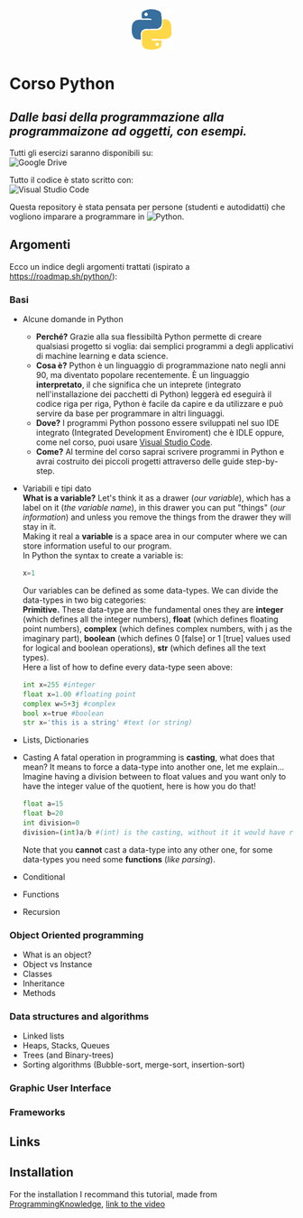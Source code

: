 <p align="center">
	<img src="assets/python.gif" alt="Python Logo" width="75" height="75">  
</p>

# Corso Python  
## _Dalle basi della programmazione alla programmaizone ad oggetti, con esempi._

Tutti gli esercizi saranno disponibili su:  
![Google Drive](https://img.shields.io/badge/Google%20Drive-4285F4?style=for-the-badge&logo=googledrive&logoColor=white)

Tutto il codice è stato scritto con:  
![Visual Studio Code](https://img.shields.io/badge/Visual%20Studio%20Code-0078d7.svg?style=for-the-badge&logo=visual-studio-code&logoColor=white)

Questa repository è stata pensata per persone (studenti e autodidatti) che vogliono imparare a programmare in ![Python](https://img.shields.io/badge/python-3670A0?style=for-the-badge&logo=python&logoColor=ffdd54).

## Argomenti

Ecco un indice degli argomenti trattati (ispirato a <https://roadmap.sh/python/>):

### Basi

- Alcune domande in Python
	- **Perché?** Grazie alla sua flessibiltà Python permette di creare qualsiasi progetto si voglia: dai semplici programmi a degli applicativi di machine learning e data science.
	- **Cosa è?** Python è un linguaggio di programmazione nato negli anni 90, ma diventato popolare recentemente. È un linguaggio **interpretato**, il che significa che un inteprete (integrato nell'installazione dei pacchetti di Python) leggerà ed eseguirà il codice riga per riga, Python è facile da capire e da utilizzare e può servire da base per programmare in altri linguaggi.
	- **Dove?** I programmi Python possono essere sviluppati nel suo IDE integrato (Integrated Development Enviroment) che è IDLE oppure, come nel corso, puoi usare [Visual Studio Code](https://code.visualstudio.com/).
	- **Come?** Al termine del corso saprai scrivere programmi in Python e avrai costruito dei piccoli progetti attraverso delle guide step-by-step.  
- Variabili e tipi dato  
	**What is a variable?** Let's think it as a drawer (_our variable_), which has a label on it (_the variable name_), in this drawer you can put "things" (_our information_) and unless you remove the things from the drawer they will stay in it.  
	Making it real a **variable** is a space area in our computer where we can store information useful to our program.  
	In Python the syntax to create a variable is:

	```python
	x=1
	```

	Our variables can be defined as some data-types. We can divide the data-types in two big categories:  
	**Primitive.** These data-type are the fundamental ones they are **integer** (which defines all the integer numbers), **float** (which defines floating point numbers), **complex** (which defines complex numbers, with j as the imaginary part), **boolean** (which defines 0 [false] or 1 [true] values used for logical and boolean operations), **str** (which defines all the text types).  
	Here a list of how to define every data-type seen above:  

	```python
	int x=255 #integer
	float x=1.00 #floating point
	complex w=5+3j #complex
	bool x=true #boolean
	str x='this is a string' #text (or string)
	```

- Lists, Dictionaries

- Casting
	A fatal operation in programming is **casting**, what does that mean? It means to force a data-type into another one, let me explain...
	Imagine having a division between to float values and you want only to have the integer value of the quotient, here is how you do that!
	```python
	float a=15
	float b=20
	int division=0
	division=(int)a/b #(int) is the casting, without it it would have returned an error 
	```  
	Note that you **cannot** cast a data-type into any other one, for some data-types you need some **functions** (_like parsing_).  

- Conditional
- Functions
- Recursion

### Object Oriented programming

- What is an object?
- Object vs Instance
- Classes
- Inheritance
- Methods

### Data structures and algorithms

- Linked lists
- Heaps, Stacks, Queues
- Trees (and Binary-trees)
- Sorting algorithms (Bubble-sort, merge-sort, insertion-sort)

### Graphic User Interface

### Frameworks

## Links

## Installation
For the installation I recommand this tutorial, made from [ProgrammingKnowledge](https://www.youtube.com/@ProgrammingKnowledge), [link to the video](https://www.youtube.com/watch?v=ZcP0Du4KFSU)
